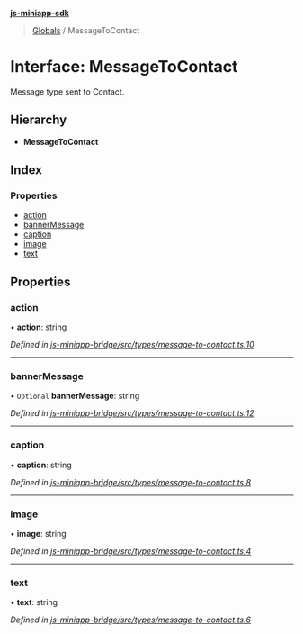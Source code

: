 **[js-miniapp-sdk](../README.md)**

> [Globals](../README.md) / MessageToContact

# Interface: MessageToContact

Message type sent to Contact.

## Hierarchy

* **MessageToContact**

## Index

### Properties

* [action](messagetocontact.md#action)
* [bannerMessage](messagetocontact.md#bannermessage)
* [caption](messagetocontact.md#caption)
* [image](messagetocontact.md#image)
* [text](messagetocontact.md#text)

## Properties

### action

•  **action**: string

*Defined in [js-miniapp-bridge/src/types/message-to-contact.ts:10](https://github.com/rakutentech/js-miniapp/blob/b0ef4a6/js-miniapp-bridge/src/types/message-to-contact.ts#L10)*

___

### bannerMessage

• `Optional` **bannerMessage**: string

*Defined in [js-miniapp-bridge/src/types/message-to-contact.ts:12](https://github.com/rakutentech/js-miniapp/blob/b0ef4a6/js-miniapp-bridge/src/types/message-to-contact.ts#L12)*

___

### caption

•  **caption**: string

*Defined in [js-miniapp-bridge/src/types/message-to-contact.ts:8](https://github.com/rakutentech/js-miniapp/blob/b0ef4a6/js-miniapp-bridge/src/types/message-to-contact.ts#L8)*

___

### image

•  **image**: string

*Defined in [js-miniapp-bridge/src/types/message-to-contact.ts:4](https://github.com/rakutentech/js-miniapp/blob/b0ef4a6/js-miniapp-bridge/src/types/message-to-contact.ts#L4)*

___

### text

•  **text**: string

*Defined in [js-miniapp-bridge/src/types/message-to-contact.ts:6](https://github.com/rakutentech/js-miniapp/blob/b0ef4a6/js-miniapp-bridge/src/types/message-to-contact.ts#L6)*
